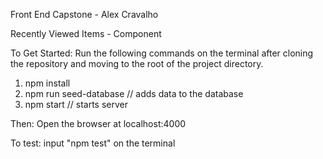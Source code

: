 Front End Capstone - Alex Cravalho

Recently Viewed Items - Component

To Get Started:
Run the following commands on the terminal after cloning the repository and moving to the root of the project directory.

1. npm install
2. npm run seed-database // adds data to the database
3. npm start // starts server

Then:
Open the browser at localhost:4000

To test:
input "npm test" on the terminal